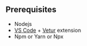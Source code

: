 ## Prerequisites

- Nodejs
- [VS Code](https://code.visualstudio.com/) + [Vetur](https://marketplace.visualstudio.com/items?itemName=octref.vetur) extension
- Npm or Yarn or Npx